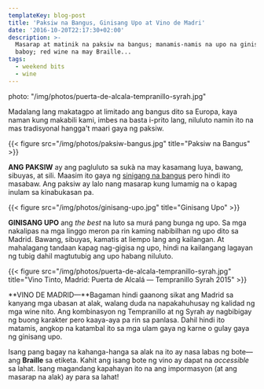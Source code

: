 ```yaml
---
templateKey: blog-post
title: 'Paksiw na Bangus, Ginisang Upo at Vino de Madri'
date: '2016-10-20T22:17:30+02:00'
description: >-
  Masarap at matinik na paksiw na bangus; manamis-namis na upo na ginisa sa
  baboy; red wine na may Braille...
tags:
  - weekend bits
  - wine
---
```

photo: "/img/photos/puerta-de-alcala-tempranillo-syrah.jpg"

Madalang lang makatagpo at limitado ang bangus dito sa Europa, kaya naman kung makabili kami, imbes na basta i-prito lang, niluluto namin ito na mas tradisyonal hangga't maari gaya ng paksiw.

{{< figure src="/img/photos/paksiw-bangus.jpg" title="Paksiw na Bangus" >}}

**ANG PAKSIW** ay ang pagluluto sa sukà na may kasamang luya, bawang, sibuyas, at sili. Maasim ito gaya ng [sinigang na bangus](/archive/2015-07-02-sinigang-bangus/) pero hindi ito masabaw. Ang paksiw ay lalo nang masarap kung lumamig na o kapag inulam sa kinabukasan pa.

{{< figure src="/img/photos/ginisang-upo.jpg" title="Ginisang Upo" >}}

**GINISANG UPO** ang *the best* na luto sa murá pang bunga ng upo. Sa mga nakalipas na mga linggo meron pa rin kaming nabibilhan ng upo dito sa Madrid. Bawang, sibuyas, kamatis at liempo lang ang kailangan. At mahalagang tandaan kapag nag-gigisa ng upo, hindi na kailangang lagayan ng tubig dahil magtutubig ang upo habang niluluto. 

{{< figure src="/img/photos/puerta-de-alcala-tempranillo-syrah.jpg" title="Vino Tinto,  Madrid: Puerta de Alcalá — Tempranillo Syrah 2015" >}}

**VINO DE MADRID—**Bagaman hindi gaanong sikat ang Madrid sa kanyang mga ubasan at alak, walang duda na napakahuhusay ng kalidad ng mga wine nito. Ang kombinasyon ng Tempranillo at ng Syrah ay nagbibigay ng buong karakter pero kaaya-aya pa rin sa panlasa. Dahil hindi ito matamis, angkop na katambal ito sa mga ulam gaya ng karne o gulay gaya ng ginisang upo.

Isang pang bagay na kahanga-hanga sa alak na ito ay nasa labas ng bote—ang **Braille** sa etiketa. Kahit ang isang bote ng vino ay dapat na *accessible* sa lahat. Isang magandang kapahayan ito na ang impormasyon (at ang masarap na alak) ay para sa lahat!
